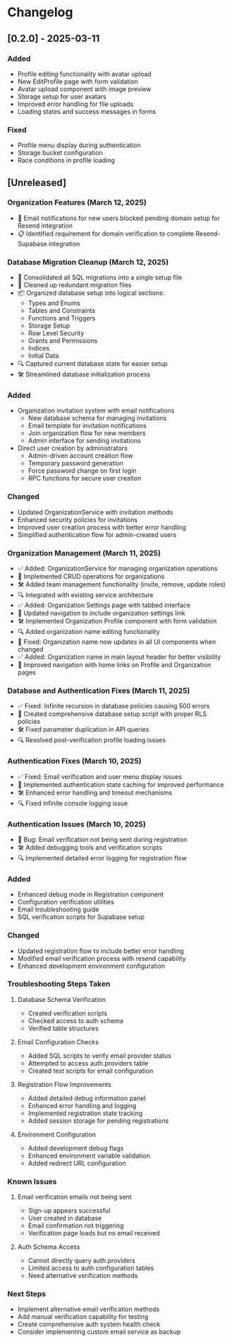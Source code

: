 # Changelog

## [0.2.0] - 2025-03-11

### Added

- Profile editing functionality with avatar upload
- New EditProfile page with form validation
- Avatar upload component with image preview
- Storage setup for user avatars
- Improved error handling for file uploads
- Loading states and success messages in forms

### Fixed

- Profile menu display during authentication
- Storage bucket configuration
- Race conditions in profile loading

## [Unreleased]

### Organization Features (March 12, 2025)

- 🚫 Email notifications for new users blocked pending domain setup for Resend integration
- 📋 Identified requirement for domain verification to complete Resend-Supabase integration

### Database Migration Cleanup (March 12, 2025)

- 🔄 Consolidated all SQL migrations into a single setup file
- 🧹 Cleaned up redundant migration files
- 📦 Organized database setup into logical sections:
  - Types and Enums
  - Tables and Constraints
  - Functions and Triggers
  - Storage Setup
  - Row Level Security
  - Grants and Permissions
  - Indices
  - Initial Data
- 🔍 Captured current database state for easier setup
- 🛠️ Streamlined database initialization process

### Added

- Organization invitation system with email notifications
  - New database schema for managing invitations
  - Email template for invitation notifications
  - Join organization flow for new members
  - Admin interface for sending invitations
- Direct user creation by administrators
  - Admin-driven account creation flow
  - Temporary password generation
  - Force password change on first login
  - RPC functions for secure user creation

### Changed

- Updated OrganizationService with invitation methods
- Enhanced security policies for invitations
- Improved user creation process with better error handling
- Simplified authentication flow for admin-created users

### Organization Management (March 11, 2025)

- ✅ Added: OrganizationService for managing organization operations
- 🔄 Implemented CRUD operations for organizations
- 🛠️ Added team management functionality (invite, remove, update roles)
- 🔍 Integrated with existing service architecture
- ✅ Added: Organization Settings page with tabbed interface
- 🔄 Updated navigation to include organization settings link
- 🛠️ Implemented Organization Profile component with form validation
- 🔍 Added organization name editing functionality
- 🐛 Fixed: Organization name now updates in all UI components when changed
- ✅ Added: Organization name in main layout header for better visibility
- 🔄 Improved navigation with home links on Profile and Organization pages

### Database and Authentication Fixes (March 11, 2025)

- ✅ Fixed: Infinite recursion in database policies causing 500 errors
- 🔄 Created comprehensive database setup script with proper RLS policies
- 🛠️ Fixed parameter duplication in API queries
- 🔍 Resolved post-verification profile loading issues

### Authentication Fixes (March 10, 2025)

- ✅ Fixed: Email verification and user menu display issues
- 🔄 Implemented authentication state caching for improved performance
- 🛠️ Enhanced error handling and timeout mechanisms
- 🔍 Fixed infinite console logging issue

### Authentication Issues (March 10, 2025)

- 🐛 Bug: Email verification not being sent during registration
- 🛠️ Added debugging tools and verification scripts
- 🔍 Implemented detailed error logging for registration flow

### Added

- Enhanced debug mode in Registration component
- Configuration verification utilities
- Email troubleshooting guide
- SQL verification scripts for Supabase setup

### Changed

- Updated registration flow to include better error handling
- Modified email verification process with resend capability
- Enhanced development environment configuration

### Troubleshooting Steps Taken

1. Database Schema Verification

   - Created verification scripts
   - Checked access to auth schema
   - Verified table structures

2. Email Configuration Checks

   - Added SQL scripts to verify email provider status
   - Attempted to access auth.providers table
   - Created test scripts for email configuration

3. Registration Flow Improvements

   - Added detailed debug information panel
   - Enhanced error handling and logging
   - Implemented registration state tracking
   - Added session storage for pending registrations

4. Environment Configuration
   - Added development debug flags
   - Enhanced environment variable validation
   - Added redirect URL configuration

### Known Issues

1. Email verification emails not being sent

   - Sign-up appears successful
   - User created in database
   - Email confirmation not triggering
   - Verification page loads but no email received

2. Auth Schema Access
   - Cannot directly query auth.providers
   - Limited access to auth configuration tables
   - Need alternative verification methods

### Next Steps

- Implement alternative email verification methods
- Add manual verification capability for testing
- Create comprehensive auth system health check
- Consider implementing custom email service as backup
